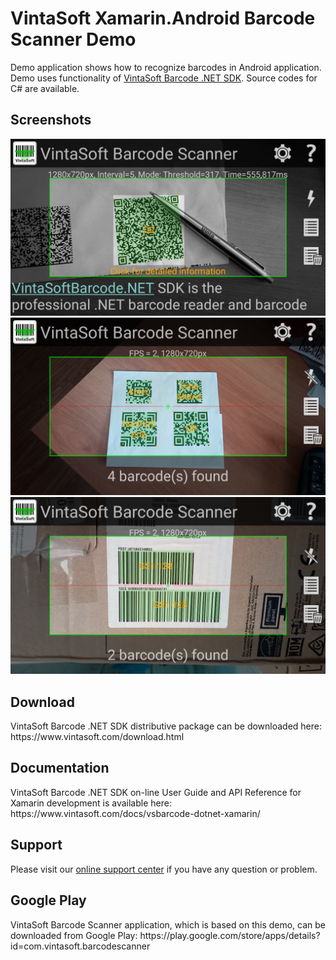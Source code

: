 <h1>VintaSoft Xamarin.Android Barcode Scanner Demo</h1>

Demo application shows how to recognize barcodes in Android application. Demo uses functionality of <a href="https://www.vintasoft.com/vsbarcode-dotnet-index.html">VintaSoft Barcode .NET SDK</a>. Source codes for C# are available.

<h2>Screenshots</h2>
<img src="screenshot-recognize_QR_barcodes.png" alt="Recognize QR barcodes VintaSoft Xamarin.Android Barcode Scanner Demo">

<img src="screenshot-recognize_2D_barcodes.png" alt="Recognize 2D barcodes using VintaSoft Xamarin.Android Barcode Scanner Demo">

<img src="screenshot-recognize_GS1_barcodes.png" alt="Recognize GS1 barcodes using VintaSoft Xamarin.Android Barcode Scanner Demo">


<h2>Download</h2>
VintaSoft Barcode .NET SDK distributive package can be downloaded here: https://www.vintasoft.com/download.html


<h2>Documentation</h2>
VintaSoft Barcode .NET SDK on-line User Guide and API Reference for Xamarin development is available here: https://www.vintasoft.com/docs/vsbarcode-dotnet-xamarin/


<h2>Support</h2>
Please visit our <a href="https://www.vintasoft.com/support/">online support center</a> if you have any question or problem.


<h2>Google Play</h2>
VintaSoft Barcode Scanner application, which is based on this demo, can be downloaded from Google Play: https://play.google.com/store/apps/details?id=com.vintasoft.barcodescanner
